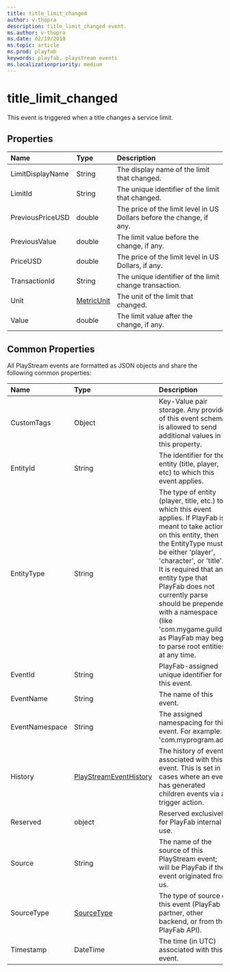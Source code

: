 ```yaml
---
title: title_limit_changed
author: v-thopra
description: title_limit_changed event.
ms.author: v-thopra
ms.date: 02/19/2019
ms.topic: article
ms.prod: playfab
keywords: playfab, playstream events
ms.localizationpriority: medium
---
```


# title_limit_changed

This event is triggered when a title changes a service limit.

## Properties

|Name|Type|Description|
| :--------------------|:-------------------|:----------------------|
|LimitDisplayName|String|The display name of the limit that changed.|
|LimitId|String|The unique identifier of the limit that changed.|
|PreviousPriceUSD|double|The price of the limit level in US Dollars before the change, if any.|
|PreviousValue|double|The limit value before the change, if any.|
|PriceUSD|double|The price of the limit level in US Dollars, if any.|
|TransactionId|String|The unique identifier of the limit change transaction.|
|Unit|[MetricUnit](data-types/metricunit.md)|The unit of the limit that changed.|
|Value|double|The limit value after the change, if any.|

## Common Properties

All PlayStream events are formatted as JSON objects and share the following common properties:

|Name|Type|Description|
| :--------------------|:-------------------|:----------------------|
|CustomTags|Object|Key-Value pair storage. Any provider of this event schema is allowed to send additional values in this property.|
|EntityId|String|The identifier for the entity (title, player, etc) to which this event applies.|
|EntityType|String|The type of entity (player, title, etc.) to which this event applies. If PlayFab is meant to take action on this entity, then the EntityType must be either 'player', 'character', or 'title'. It is required that any entity type that PlayFab does not currently parse should be prepended with a namespace (like 'com.mygame.guild') as PlayFab may begin to parse root entities at any time.|
|EventId|String|PlayFab-assigned unique identifier for this event.|
|EventName|String|The name of this event.|
|EventNamespace|String|The assigned namespacing for this event. For example: 'com.myprogram.ads'|
|History|[PlayStreamEventHistory](data-types/playstreameventhistory.md)|The history of events associated with this event. This is set in cases where an event has generated children events via a trigger action.|
|Reserved|object|Reserved exclusively for PlayFab internal use.|
|Source|String|The name of the source of this PlayStream event; will be PlayFab if the event originated from us.|
|SourceType|[SourceType](data-types/sourcetype.md)|The type of source of this event (PlayFab partner, other backend, or from the PlayFab API).|
|Timestamp|DateTime|The time (in UTC) associated with this event.|